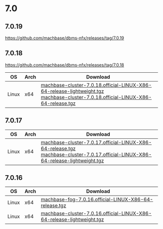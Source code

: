 # 7.0

## 7.0.19

https://github.com/machbase/dbms-nfx/releases/tag/7.0.19

## 7.0.18

https://github.com/machbase/dbms-nfx/releases/tag/7.0.18

|OS|Arch|Download|
|--|--|--|
|Linux|x64|[machbase-cluster-7.0.18.official-LINUX-X86-64-release-lightweight.tgz](https://github.com/machbase/packages/releases/download/7.0.18/machbase-cluster-7.0.18.official-LINUX-X86-64-release-lightweight.tgz)<br>[machbase-cluster-7.0.18.official-LINUX-X86-64-release.tgz](https://github.com/machbase/packages/releases/download/7.0.18/machbase-cluster-7.0.18.official-LINUX-X86-64-release.tgz)|


## 7.0.17

|OS|Arch|Download|
|--|--|--|
|Linux|x64| [machbase-cluster-7.0.17.official-LINUX-X86-64-release.tgz](https://github.com/machbase/packages/releases/download/7.0.17/machbase-cluster-7.0.17.official-LINUX-X86-64-release.tgz)<br>[machbase-cluster-7.0.17.official-LINUX-X86-64-release-lightweight.tgz](https://github.com/machbase/packages/releases/download/7.0.17/machbase-cluster-7.0.17.official-LINUX-X86-64-release-lightweight.tgz)|

## 7.0.16

|OS|Arch|Download|
|--|--|--|
|Linux|x64|[machbase-fog-7.0.16.official-LINUX-X86-64-release.tgz](https://github.com/machbase/packages/releases/download/7.0.16/machbase-fog-7.0.16.official-LINUX-X86-64-release.tgz)|
|Linux|x64|[machbase-cluster-7.0.16.official-LINUX-X86-64-release-lightweight.tgz](https://github.com/machbase/packages/releases/download/7.0.16/machbase-cluster-7.0.16.official-LINUX-X86-64-release-lightweight.tgz)|
